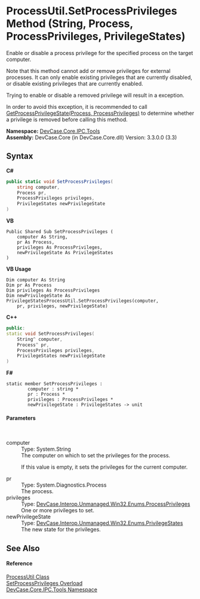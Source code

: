 # ProcessUtil.SetProcessPrivileges Method (String, Process, ProcessPrivileges, PrivilegeStates)
 

Enable or disable a process privilege for the specified process on the target computer. 

 Note that this method cannot add or remove privileges for external processes. It can only enable existing privileges that are currently disabled, or disable existing privileges that are currently enabled. 

 Trying to enable or disable a removed privilege will result in a exception. 

 In order to avoid this exception, it is recommended to call <a href="M_DevCase_Core_IPC_Tools_ProcessUtil_GetProcessPrivilegeState">GetProcessPrivilegeState(Process, ProcessPrivileges)</a> to determine whether a privilege is removed before calling this method.

**Namespace:**&nbsp;<a href="N_DevCase_Core_IPC_Tools">DevCase.Core.IPC.Tools</a><br />**Assembly:**&nbsp;DevCase.Core (in DevCase.Core.dll) Version: 3.3.0.0 (3.3)

## Syntax

**C#**<br />
``` C#
public static void SetProcessPrivileges(
	string computer,
	Process pr,
	ProcessPrivileges privileges,
	PrivilegeStates newPrivilegeState
)
```

**VB**<br />
``` VB
Public Shared Sub SetProcessPrivileges ( 
	computer As String,
	pr As Process,
	privileges As ProcessPrivileges,
	newPrivilegeState As PrivilegeStates
)
```

**VB Usage**<br />
``` VB Usage
Dim computer As String
Dim pr As Process
Dim privileges As ProcessPrivileges
Dim newPrivilegeState As PrivilegeStatesProcessUtil.SetProcessPrivileges(computer, 
	pr, privileges, newPrivilegeState)
```

**C++**<br />
``` C++
public:
static void SetProcessPrivileges(
	String^ computer, 
	Process^ pr, 
	ProcessPrivileges privileges, 
	PrivilegeStates newPrivilegeState
)
```

**F#**<br />
``` F#
static member SetProcessPrivileges : 
        computer : string * 
        pr : Process * 
        privileges : ProcessPrivileges * 
        newPrivilegeState : PrivilegeStates -> unit 

```


#### Parameters
&nbsp;<dl><dt>computer</dt><dd>Type: System.String<br />The computer on which to set the privileges for the process. 

 If this value is empty, it sets the privileges for the current computer.</dd><dt>pr</dt><dd>Type: System.Diagnostics.Process<br />The process.</dd><dt>privileges</dt><dd>Type: <a href="T_DevCase_Interop_Unmanaged_Win32_Enums_ProcessPrivileges">DevCase.Interop.Unmanaged.Win32.Enums.ProcessPrivileges</a><br />One or more privileges to set.</dd><dt>newPrivilegeState</dt><dd>Type: <a href="T_DevCase_Interop_Unmanaged_Win32_Enums_PrivilegeStates">DevCase.Interop.Unmanaged.Win32.Enums.PrivilegeStates</a><br />The new state for the privileges.</dd></dl>

## See Also


#### Reference
<a href="T_DevCase_Core_IPC_Tools_ProcessUtil">ProcessUtil Class</a><br /><a href="Overload_DevCase_Core_IPC_Tools_ProcessUtil_SetProcessPrivileges">SetProcessPrivileges Overload</a><br /><a href="N_DevCase_Core_IPC_Tools">DevCase.Core.IPC.Tools Namespace</a><br />